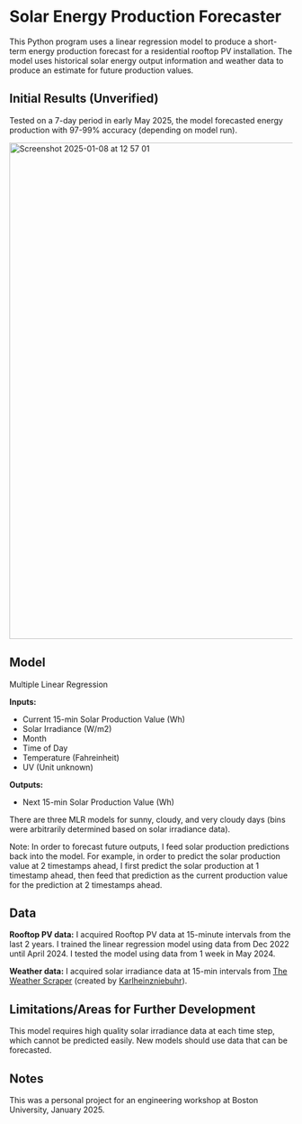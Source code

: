 # Solar Energy Production Forecaster

This Python program uses a linear regression model to produce a short-term energy production forecast for a residential rooftop PV installation. The model uses historical solar energy output information and weather data to produce an estimate for future production values.


## Initial Results (Unverified)
Tested on a 7-day period in early May 2025, the model forecasted energy production with 97-99% accuracy (depending on model run).

<img width="881" alt="Screenshot 2025-01-08 at 12 57 01" src="https://github.com/user-attachments/assets/055c718c-4d67-4ae8-93c7-286576e50644" />


## Model
Multiple Linear Regression

**Inputs:**
- Current 15-min Solar Production Value (Wh)
- Solar Irradiance (W/m2)
- Month
- Time of Day
- Temperature (Fahreinheit)
- UV (Unit unknown)

**Outputs:**
- Next 15-min Solar Production Value (Wh)

There are three MLR models for sunny, cloudy, and very cloudy days (bins were arbitrarily determined based on solar irradiance data). 

Note: In order to forecast future outputs, I feed solar production predictions back into the model. For example, in order to predict the solar production value at 2 timestamps ahead, I first predict the solar production at 1 timestamp ahead, then feed that prediction as the current production value for the prediction at 2 timestamps ahead.


## Data
**Rooftop PV data:** I acquired Rooftop PV data at 15-minute intervals from the last 2 years. I trained the linear regression model using data from Dec 2022 until April 2024. I tested the model using data from 1 week in May 2024.

**Weather data:** I acquired solar irradiance data at 15-min intervals from [The Weather Scraper](https://github.com/Karlheinzniebuhr/the-weather-scraper) (created by [Karlheinzniebuhr](https://github.com/Karlheinzniebuhr)). 

## Limitations/Areas for Further Development
This model requires high quality solar irradiance data at each time step, which cannot be predicted easily. New models should use data that can be forecasted.

## Notes
This was a personal project for an engineering workshop at Boston University, January 2025. 
